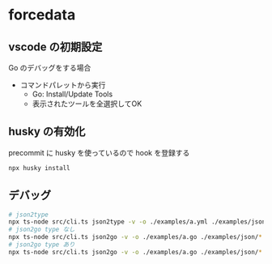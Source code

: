 # forcedata

## vscode の初期設定

Go のデバッグをする場合

* コマンドパレットから実行
    - Go: Install/Update Tools
    - 表示されたツールを全選択してOK

## husky の有効化

precommit に husky を使っているので hook を登録する

```bash
npx husky install
```

## デバッグ

```bash
# json2type
npx ts-node src/cli.ts json2type -v -o ./examples/a.yml ./examples/json/*.json
# json2go type なし
npx ts-node src/cli.ts json2go -v -o ./examples/a.go ./examples/json/*.json
# json2go type あり
npx ts-node src/cli.ts json2go -v -o ./examples/a.go ./examples/json/*.json
```


